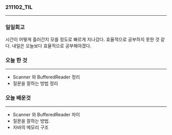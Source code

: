 ### 211102_TIL
---
### 일일회고

시간이 어떻게 흘러간지 모를 정도로 빠르게 지나갔다.
효율적으로 공부하지 못한 것 같다.
내일은 오늘보다 효율적으로 공부해야겠다.

### 오늘 한 것
---
- Scanner 와 BufferedReader 정리
- 질문을 잘하는 방법 정리

### 오늘 배운것
---
- Scanner 와 BufferedReader 차이
- 질문을 잘하는 방법.
- 자바의 메모리 구조
